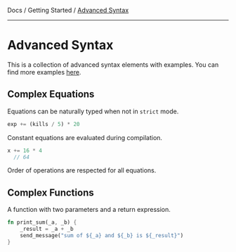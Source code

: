 Docs / Getting Started / [Advanced Syntax](advanced-syntax.md)

---

# Advanced Syntax

This is a collection of advanced syntax elements with examples. You can
 find more examples
 [here](https://github.com/sndyx/hsl/tree/master/examples).

## Complex Equations

Equations can be naturally typed when not in `strict` mode.

```rust
exp += (kills / 5) * 20
```

Constant equations are evaluated during compilation.

```rust
x += 16 * 4
  // 64
```

Order of operations are respected for all equations.

## Complex Functions

A function with two parameters and a return expression.

```rust
fn print_sum(_a, _b) {
    _result = _a + _b
    send_message("sum of ${_a} and ${_b} is ${_result}")
}
```